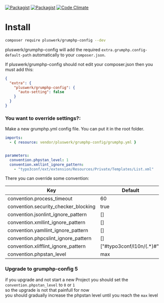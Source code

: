 [![Packagist](https://img.shields.io/packagist/v/pluswerk/grumphp-config.svg?style=flat-square)](https://packagist.org/packages/pluswerk/grumphp-config)
[![Packagist](https://img.shields.io/packagist/l/pluswerk/grumphp-config.svg?style=flat-square)](https://opensource.org/licenses/LGPL-3.0)
[![Code Climate](https://img.shields.io/codeclimate/maintainability/pluswerk/grumphp-xliff-task.svg?style=flat-square)](https://codeclimate.com/github/pluswerk/grumphp-xliff-task)

# Install

````bash
composer require pluswerk/grumphp-config --dev
````

pluswerk/grumphp-config will add the required ``extra.grumphp.config-default-path`` automatically to your ``composer.json``.

If pluswerk/grumphp-config should not edit your composer.json then you must add this:
````json
{
  "extra": {
    "pluswerk/grumphp-config": {
      "auto-setting": false
    }
  }
}
````

### You want to override settings?:


Make a new grumphp.yml config file. You can put it in the root folder.
````yaml
imports:
  - { resource: vendor/pluswerk/grumphp-config/grumphp.yml }


parameters:
  convention.phpstan_level: 1
  convention.xmllint_ignore_pattern:
    - "typo3conf/ext/extension/Resources/Private/Templates/List.xml"
````

There you can override some convention:


| Key                                 | Default                       |
|-------------------------------------|-------------------------------|
| convention.process_timeout          | 60                            |
| convention.security_checker_blocking| true                          |
| convention.jsonlint_ignore_pattern  | []                            |
| convention.xmllint_ignore_pattern   | []                            |
| convention.yamllint_ignore_pattern  | []                            |
| convention.phpcslint_ignore_pattern | []                            |
| convention.xlifflint_ignore_pattern | ["#typo3conf/l10n/(.*)#"]     |
| convention.phpstan_level            | max                           |


### Upgrade to grumphp-config 5

if you upgrade and not start a new Project you should set the `convention.phpstan_level` to `0` or `1`  
so the upgrade is not that painfull for now  
you should gradually increase the phpstan level until you reach the `max` level
